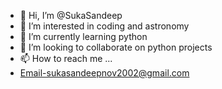 - 👋 Hi, I’m @SukaSandeep
- 👀 I’m interested in coding and astronomy
- 🌱 I’m currently learning python
- 💞️ I’m looking to collaborate on python projects
- 📫 How to reach me ...
- Email-sukasandeepnov2002@gmail.com

<!---
SukaSandeep/SukaSandeep is a ✨ special ✨ repository because its `README.md` (this file) appears on your GitHub profile.
You can click the Preview link to take a look at your changes.
--->
